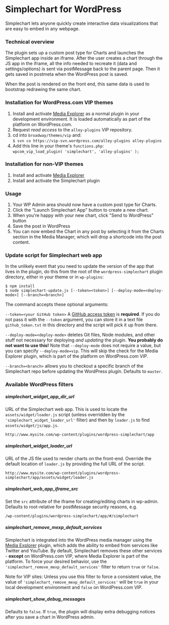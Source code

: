 # Simplechart for WordPress

Simplechart lets anyone quickly create interactive data visualizations that are easy to embed in any webpage.

### Technical overview

The plugin sets up a custom post type for Charts and launches the Simplechart app inside an iframe. After the user creates a chart through the JS app in the iframe, all the info needed to recreate it (data and settings/options) is sent via postMessage back to the parent page. Then it gets saved in postmeta when the WordPress post is saved.

When the post is rendered on the front end, this same data is used to bootstrap redrawing the same chart.

### Installation for WordPress.com VIP themes

1. Install and activate [Media Explorer](https://github.com/Automattic/media-explorer) as a normal plugin in your development environment. It is loaded automatically as part of the platform on WordPress.com.
1. Request _read access_ to the `alley-plugins` VIP repository.
1. cd into `broadway/themes/vip` and:<br>`$ svn co https://vip-svn.wordpress.com/alley-plugins alley-plugins`
1. Add this line in your theme's `functions.php`:<br>`wpcom_vip_load_plugin( 'simplechart', 'alley-plugins' );`

### Installation for non-VIP themes

1. Install and activate [Media Explorer](https://github.com/Automattic/media-explorer)
1. Install and activate the Simplechart plugin

### Usage

1. Your WP Admin area should now have a custom post type for Charts.
1. Click the "Launch Simplechart App" button to create a new chart.
1. When you're happy with your new chart, click "Send to WordPress" button
1. Save the post in WordPress
1. You can now embed the Chart in any post by selecting it from the Charts section in the Media Manager, which will drop a shortcode into the post content.

### Update script for Simplechart web app

In the unlikely event that you need to update the version of the app that lives in the plugin, do this from the root of the `wordpress-simplechart` plugin directory, either in your theme or in `wp-plugins`:

````
$ npm install
$ node simplechart-update.js [--token=<token>] [--deploy-mode=<deploy-mode>] [--branch=<branch>]
````

The command accepts these optional arguments:

`--token=<your GitHub token>` A [GitHub access token](https://github.com/settings/tokens) is **required**. If you do not pass it with the `--token` argument, you can store it in a text file `github_token.txt` in this directory and the script will pick it up from there.

`--deploy-mode=<deploy-mode>` deletes Git files, Node modules, and other stuff not necessary for deploying _and updating_ the plugin. **You probably do not want to use this!** Note that `--deploy-mode` does not require a value, but you can specify `--deploy-mode=vip`. This will skip the check for the Media Explorer plugin, which is part of the platform on WordPress.com VIP.

`--branch=<branch>` allows you to checkout a specific branch of the Simplechart repo before updating the WordPress plugin. Defaults to `master`.

### Available WordPress filters

##### simplechart_widget_app_dir_url

URL of the Simplechart web app. This is used to locate the `assets/widget/loader.js` script (unless overridden by the `'simplechart_widget_loader_url'` filter) and then by `loader.js` to find `assets/widget/js/app.js`.
````
http://www.mysite.com/wp-content/plugins/wordpress-simplechart/app
````

##### simplechart_widget_loader_url

URL of the JS file used to render charts on the front-end. Override the default location of `loader.js` by providing the full URL of the script.
````
http://www.mysite.com/wp-content/plugins/wordpress-simplechart/app/assets/widget/loader.js
````

##### simplechart_web_app_iframe_src

Set the `src` attribute of the iframe for creating/editing charts in wp-admin. Defaults to root-relative for postMessage security reasons, e.g.
````
/wp-content/plugins/wordpress-simplechart/app/#/simplechart
````
##### simplechart_remove_mexp_default_services

Simplechart is integrated into the WordPress media manager using the [Media Explorer](https://github.com/Automattic/media-explorer) plugin, which adds the ability to embed from services like Twitter and YouTube. By default, Simplechart removes these other services - **except** on WordPress.com VIP, where Media Explorer is part of the platform. To force your desired behavior, use the `'simplechart_remove_mexp_default_services'` filter to return `true` or `false`.

Note for VIP sites: Unless you use this filter to force a consistent value, the value of `'simplechart_remove_mexp_default_services'` will be `true` in your local development environment and `false` on WordPress.com VIP.

##### simplechart_show_debug_messages

Defaults to `false`. If `true`, the plugin will display extra debugging notices after you save a chart in WordPress admin.